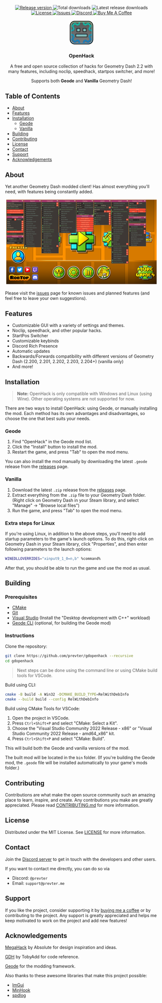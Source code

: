 <div align="center">
    <a href="https://github.com/prevter/gdopenhack/releases/latest">
          <img src="https://img.shields.io/github/v/release/prevter/gdopenhack" alt="Release version">
    </a>
    <img src="https://img.shields.io/github/downloads/prevter/gdopenhack/total" alt="Total downloads">
    <img src="https://img.shields.io/github/downloads/prevter/gdopenhack/latest/total" alt="Latest release downloads">
    <a href="LICENSE">
      <img src="https://img.shields.io/github/license/prevter/gdopenhack" alt="License">
    </a>
    <a href="https://github.com/prevter/gdopenhack/issues">
      <img src="https://img.shields.io/github/issues/prevter/gdopenhack" alt="Issues">
    </a>
    <a href="https://discord.gg/HaHn7RSJ4Q">
      <img src="https://img.shields.io/discord/1195179573122445312?label=discord&logo=discord" alt="Discord">
    </a>
    <a href="https://www.buymeacoffee.com/prevter">
      <img src="https://img.shields.io/badge/-buy_me_a%C2%A0coffee-gray?logo=buy-me-a-coffee" alt="Buy Me A Coffee">
    </a>
</div>
<br>
<div align="center">
   <a href="https://github.com/prevter/gdopenhack">
      <img src="logo.png" alt="Logo" width="80" height="80">
   </a>
   <h3 align="center">OpenHack</h3>
   <p align="center">
      A free and open source collection of hacks for Geometry Dash 2.2 with many features, including noclip, speedhack, startpos switcher, and more!
   </p>
</div>

<div align="center">
    Supports both <b>Geode</b> and <b>Vanilla</b> Geometry Dash!
</div>

## Table of Contents
- [About](#about)
- [Features](#features)
- [Installation](#installation)
    - [Geode](#geode)
    - [Vanilla](#vanilla)
- [Building](#building)
- [Contributing](#contributing)
- [License](#license)
- [Contact](#contact)
- [Support](#support)
- [Acknowledgements](#acknowledgements)

## About
Yet another Geometry Dash modded client! Has almost everything you'll need, with features being constantly added.

![Screenshot](screenshot.png)

Please visit the [issues](https://github.com/prevter/gdopenhack/issues) page for known issues and planned features (and feel free to leave your own suggestions).

## Features
- Customizable GUI with a variety of settings and themes.
- Noclip, speedhack, and other popular hacks.
- StartPos Switcher
- Customizable keybinds
- Discord Rich Presence
- Automatic updates
- Backwards/Forwards compatibility with different versions of Geometry Dash (2.200, 2.201, 2.202, 2.203, 2.204+) (vanilla only)
- And more!

## Installation
> **Note:** OpenHack is only compatible with Windows and Linux (using Wine). Other operating systems are not supported for now.

There are two ways to install OpenHack: using Geode, or manually installing the mod. Each method has its own advantages and disadvantages, so choose the one that best suits your needs.

### Geode
1. Find "OpenHack" in the Geode mod list.
2. Click the "Install" button to install the mod.
3. Restart the game, and press "Tab" to open the mod menu.

You can also install the mod manually by downloading the latest `.geode` release from the [releases](https://github.com/prevter/gdopenhack/releases) page.

### Vanilla
1. Download the latest `.zip` release from the [releases](https://github.com/prevter/gdopenhack/releases) page.
2. Extract everything from the `.zip` file to your Geometry Dash folder. (Right click on Geometry Dash in your Steam library, and select "Manage" -> "Browse local files")
3. Run the game, and press "Tab" to open the mod menu.

### Extra steps for Linux
If you're using Linux, in addition to the above steps, you'll need to add startup parameters to the game's launch options. 
To do this, right-click on Geometry Dash in your Steam library, click "Properties", and then enter following parameters to the launch options:
```sh
WINEDLLOVERRIDES="xinput9_1_0=n,b" %command%
```
After that, you should be able to run the game and use the mod as usual.

## Building
### Prerequisites
- [CMake](https://cmake.org/download/)
- [Git](https://git-scm.com/downloads)
- [Visual Studio](https://visualstudio.microsoft.com/downloads/) (Install the "Desktop development with C++" workload)
- [Geode CLI](https://docs.geode-sdk.org/getting-started/geode-cli) (optional, for building the Geode mod)

### Instructions
Clone the repository:
```sh
git clone https://github.com/prevter/gdopenhack --recursive
cd gdopenhack
```

> Next steps can be done using the command line or using CMake build tools for VSCode.

Build using CLI:
```sh
cmake -B build -A Win32 -DCMAKE_BUILD_TYPE=RelWithDebInfo
cmake --build build --config RelWithDebInfo
```

Build using CMake Tools for VSCode:
1. Open the project in VSCode.
2. Press `Ctrl+Shift+P` and select "CMake: Select a Kit".
3. Choose the "Visual Studio Community 2022 Release - x86" or "Visual Studio Community 2022 Release - amd64_x86" kit.
4. Press `Ctrl+Shift+P` and select "CMake: Build".

This will build both the Geode and vanilla versions of the mod.

The built mod will be located in the `bin` folder.
(If you're building the Geode mod, the `.geode` file will be installed automatically to your game's mods folder.)

## Contributing
Contributions are what make the open source community such an amazing place to learn, inspire, and create. Any contributions you make are greatly appreciated.
Please read [CONTRIBUTING.md](CONTRIBUTING.md) for more information.

## License
Distributed under the MIT License. See [LICENSE](LICENSE) for more information.

## Contact
Join the [Discord server](https://discord.gg/HaHn7RSJ4Q) to get in touch with the developers and other users.

If you want to contact me directly, you can do so via
- Discord: `@prevter`
- Email: `support@prevter.me`

## Support
If you like the project, consider supporting it by [buying me a coffee](https://www.buymeacoffee.com/prevter) or by contributing to the project. Any support is greatly appreciated and helps me keep motivated to work on the project and add new features!

## Acknowledgements
[MegaHack](https://absolllute.com/store/view_mega_hack_pro) by Absolute for design inspiration and ideas.

[GDH](https://github.com/TobyAdd/GDH) by TobyAdd for code reference.

[Geode](https://geode-sdk.org/) for the modding framework.

Also thanks to these awesome libraries that make this project possible:
- [ImGui](https://github.com/ocornut/imgui)
- [MinHook](https://github.com/TsudaKageyu/minhook)
- [spdlog](https://github.com/gabime/spdlog)